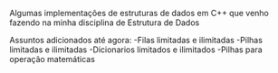 Algumas implementações de estruturas de dados em C++ que venho fazendo na minha disciplina de Estrutura de Dados 

Assuntos adicionados até agora:
-Filas limitadas e ilimitadas
-Pilhas limitadas e ilimitadas
-Dicionarios limitados e ilimitados
-Pilhas para operação matemáticas
